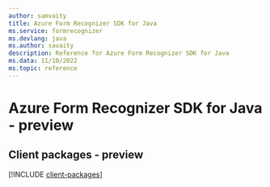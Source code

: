 ```yaml
---
author: samvaity
title: Azure Form Recognizer SDK for Java
ms.service: formrecognizer
ms.devlang: java
ms.author: savaity
description: Reference for Azure Form Recognizer SDK for Java
ms.data: 11/10/2022
ms.topic: reference
---
```

# Azure Form Recognizer SDK for Java - preview

## Client packages - preview
[!INCLUDE [client-packages](form-recognizer-client-index.md)]